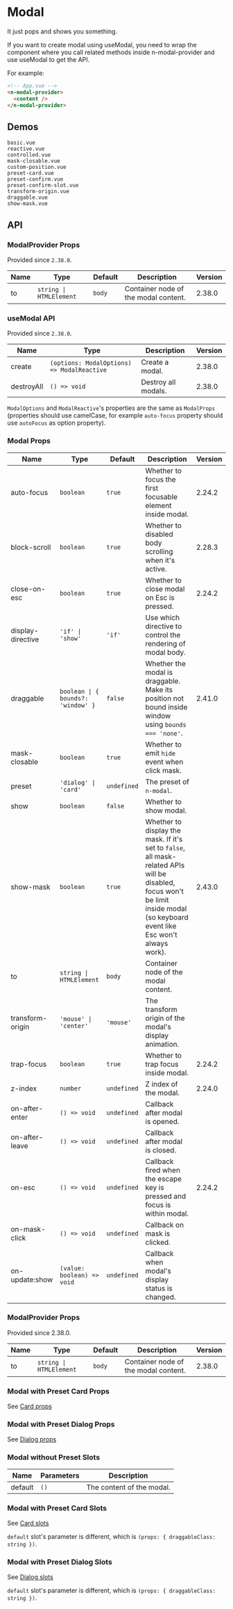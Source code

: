 # Modal

It just pops and shows you something.

<n-alert title="Prerequisite" type="warning" :bordered="false">
  If you want to create modal using <n-text code>useModal</n-text>, you need to wrap the component where you call related methods inside <n-text code>n-modal-provider</n-text> and use <n-text code>useModal</n-text> to get the API.
</n-alert>

For example:

```html
<!-- App.vue -->
<n-modal-provider>
  <content />
</n-modal-provider>
```

## Demos

```demo
basic.vue
reactive.vue
controlled.vue
mask-closable.vue
custom-position.vue
preset-card.vue
preset-confirm.vue
preset-confirm-slot.vue
transform-origin.vue
draggable.vue
show-mask.vue
```

## API

### ModalProvider Props

Provided since `2.38.0`.

| Name | Type | Default | Description | Version |
| --- | --- | --- | --- | --- |
| to | `string \| HTMLElement` | `body` | Container node of the modal content. | 2.38.0 |

### useModal API

Provided since `2.38.0`.

| Name | Type | Description | Version |
| --- | --- | --- | --- |
| create | `(options: ModalOptions) => ModalReactive` | Create a modal. | 2.38.0 |
| destroyAll | `() => void` | Destroy all modals. | 2.38.0 |

`ModalOptions` and `ModalReactive`'s properties are the same as `ModalProps` (properties should use camelCase, for example `auto-focus` property should use `autoFocus` as option property).

### Modal Props

| Name | Type | Default | Description | Version |
| --- | --- | --- | --- | --- |
| auto-focus | `boolean` | `true` | Whether to focus the first focusable element inside modal. | 2.24.2 |
| block-scroll | `boolean` | `true` | Whether to disabled body scrolling when it's active. | 2.28.3 |
| close-on-esc | `boolean` | `true` | Whether to close modal on Esc is pressed. | 2.24.2 |
| display-directive | `'if' \| 'show'` | `'if'` | Use which directive to control the rendering of modal body. |  |
| draggable | `boolean \| { bounds?: 'window' }` | `false` | Whether the modal is draggable. Make its position not bound inside window using `bounds === 'none'`. | 2.41.0 |
| mask-closable | `boolean` | `true` | Whether to emit `hide` event when click mask. |  |
| preset | `'dialog' \| 'card'` | `undefined` | The preset of `n-modal`. |  |
| show | `boolean` | `false` | Whether to show modal. |  |
| show-mask | `boolean` | `true` | Whether to display the mask. If it's set to `false`, all mask-related APIs will be disabled, focus won't be limit inside modal (so keyboard event like Esc won't always work). | 2.43.0 |
| to | `string \| HTMLElement` | `body` | Container node of the modal content. |  |
| transform-origin | `'mouse' \| 'center'` | `'mouse'` | The transform origin of the modal's display animation. |  |
| trap-focus | `boolean` | `true` | Whether to trap focus inside modal. | 2.24.2 |
| z-index | `number` | `undefined` | Z index of the modal. | 2.24.0 |
| on-after-enter | `() => void` | `undefined` | Callback after modal is opened. |  |
| on-after-leave | `() => void` | `undefined` | Callback after modal is closed. |  |
| on-esc | `() => void` | `undefined` | Callback fired when the escape key is pressed and focus is within modal. | 2.24.2 |
| on-mask-click | `() => void` | `undefined` | Callback on mask is clicked. |  |
| on-update:show | `(value: boolean) => void` | `undefined` | Callback when modal's display status is changed. |  |

### ModalProvider Props

Provided since 2.38.0.

| Name | Type | Default | Description | Version |
| --- | --- | --- | --- | --- |
| to | `string \| HTMLElement` | `body` | Container node of the modal content. | 2.38.0 |

### Modal with Preset Card Props

See [Card props](card#Card-Props)

### Modal with Preset Dialog Props

See [Dialog props](dialog#Dialog-Props)

### Modal without Preset Slots

| Name    | Parameters | Description               |
| ------- | ---------- | ------------------------- |
| default | `()`       | The content of the modal. |

### Modal with Preset Card Slots

See [Card slots](card#Card-Slots)

`default` slot's parameter is different, which is `(props: { draggableClass: string })`.

### Modal with Preset Dialog Slots

See [Dialog slots](dialog#Dialog-Slots)

`default` slot's parameter is different, which is `(props: { draggableClass: string })`.
